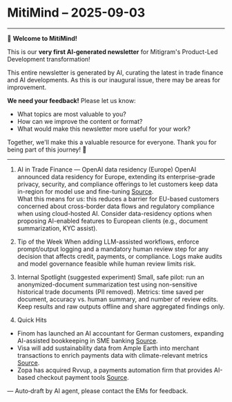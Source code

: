 # MitiMind – 2025-09-03

---

🎉 **Welcome to MitiMind!**

This is our **very first AI-generated newsletter** for Mitigram's Product-Led Development transformation! 

This entire newsletter is generated by AI, curating the latest in trade finance and AI developments. As this is our inaugural issue, there may be areas for improvement. 

**We need your feedback!** Please let us know:
- What topics are most valuable to you?
- How can we improve the content or format?
- What would make this newsletter more useful for your work?

Together, we'll make this a valuable resource for everyone. Thank you for being part of this journey! 🚀

---

1) AI in Trade Finance — OpenAI data residency (Europe)
OpenAI announced data residency for Europe, extending its enterprise-grade privacy, security, and compliance offerings to let customers keep data in-region for model use and fine-tuning [Source](https://openai.com/index/introducing-data-residency-in-europe).  
What this means for us: this reduces a barrier for EU-based customers concerned about cross-border data flows and regulatory compliance when using cloud-hosted AI. Consider data-residency options when proposing AI-enabled features to European clients (e.g., document summarization, KYC assist).

2) Tip of the Week
When adding LLM-assisted workflows, enforce prompt/output logging and a mandatory human review step for any decision that affects credit, payments, or compliance. Logs make audits and model governance feasible while human review limits risk.

3) Internal Spotlight (suggested experiment)
Small, safe pilot: run an anonymized-document summarization test using non-sensitive historical trade documents (PII removed). Metrics: time saved per document, accuracy vs. human summary, and number of review edits. Keep results and raw outputs offline and share aggregated findings only.

4) Quick Hits
- Finom has launched an AI accountant for German customers, expanding AI-assisted bookkeeping in SME banking [Source](https://www.finextra.com/pressarticle/106885/finom-rolls-out-ai-accountant-for-german-customers?utm_medium=rssfinextra&utm_source=finextrafeed).  
- Visa will add sustainability data from Ample Earth into merchant transactions to enrich payments data with climate-relevant metrics [Source](https://www.finextra.com/pressarticle/106891/visa-to-add-sustainability-data-from-ample-earth-to-merchant-transactions?utm_medium=rssfinextra&utm_source=finextrafeed).  
- Zopa has acquired Rvvup, a payments automation firm that provides AI-based checkout payment tools [Source](https://www.finextra.com/newsarticle/46527/zopa-acquires-payments-automation-firm-rvvup?utm_medium=rssfinextra&utm_source=finextrafeed).

— Auto‑draft by AI agent, please contact the EMs for feedback.
